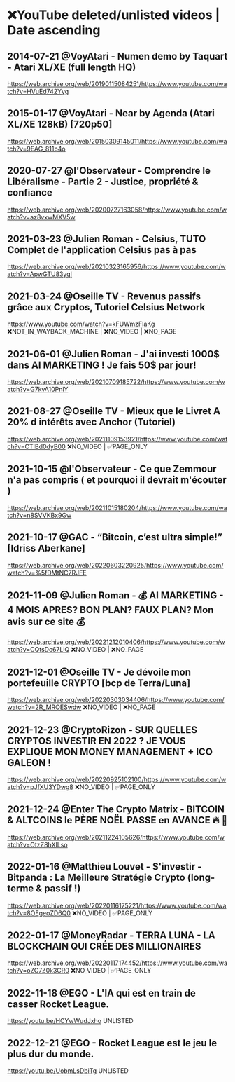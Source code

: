 # ❌YouTube deleted/unlisted videos | Date ascending

## 2014-07-21 @VoyAtari - Numen demo by Taquart - Atari XL/XE (full length HQ)

https://web.archive.org/web/20190115084251/https://www.youtube.com/watch?v=HVuEd742Yyg

## 2015-01-17 @VoyAtari - Near by Agenda (Atari XL/XE 128kB) [720p50]

https://web.archive.org/web/20150309145011/https://www.youtube.com/watch?v=9EAG_811b4o

## 2020-07-27 @l'Observateur - Comprendre le Libéralisme - Partie 2 - Justice, propriété & confiance

https://web.archive.org/web/20200727163058/https://www.youtube.com/watch?v=az8vxwMXV5w

## 2021-03-23 @Julien Roman - Celsius, TUTO Complet de l'application Celsius pas à pas

https://web.archive.org/web/20210323165956/https://www.youtube.com/watch?v=ApwGTU83yqI

## 2021-03-24 @Oseille TV - Revenus passifs grâce aux Cryptos, Tutoriel Celsius Network

https://www.youtube.com/watch?v=kFUWmzFIaKg ❌NOT_IN_WAYBACK_MACHINE | ❌NO_VIDEO | ❌NO_PAGE

## 2021-06-01 @Julien Roman - J'ai investi 1000$ dans AI MARKETING ! Je fais 50$ par jour!

https://web.archive.org/web/20210709185722/https://www.youtube.com/watch?v=G7kvA10PnlY

## 2021-08-27 @Oseille TV - Mieux que le Livret A 20% d intérêts avec Anchor (Tutoriel)

https://web.archive.org/web/20211109153921/https://www.youtube.com/watch?v=CTIBd0dyB00 ❌NO_VIDEO | ✅PAGE_ONLY

## 2021-10-15 @l'Observateur - Ce que Zemmour n'a pas compris ( et pourquoi il devrait m'écouter )

https://web.archive.org/web/20211015180204/https://www.youtube.com/watch?v=n8SVVKBx9Gw

## 2021-10-17 @GAC - “Bitcoin, c’est ultra simple!” [Idriss Aberkane]

https://web.archive.org/web/20220603220925/https://www.youtube.com/watch?v=%5fDMtNC7RJFE

## 2021-11-09 @Julien Roman - 💰 AI MARKETING - 4 MOIS APRES? BON PLAN? FAUX PLAN? Mon avis sur ce site 💰

https://web.archive.org/web/20221212010406/https://www.youtube.com/watch?v=CQtsDc67LlQ ❌NO_VIDEO | ❌NO_PAGE

## 2021-12-01 @Oseille TV - Je dévoile mon portefeuille CRYPTO [bcp de Terra/Luna]

https://web.archive.org/web/20220303034406/https://www.youtube.com/watch?v=2R_MROESwdw ❌NO_VIDEO | ❌NO_PAGE

## 2021-12-23 @CryptoRizon - SUR QUELLES CRYPTOS INVESTIR EN 2022 ? JE VOUS EXPLIQUE MON MONEY MANAGEMENT + ICO GALEON !

https://web.archive.org/web/20220925102100/https://www.youtube.com/watch?v=pJfXU3YDwg8 ❌NO_VIDEO | ✅PAGE_ONLY

## 2021-12-24 @Enter The Crypto Matrix - BITCOIN & ALTCOINS le PÈRE NOËL PASSE en AVANCE 🔥 🚀

https://web.archive.org/web/20211224105626/https://www.youtube.com/watch?v=OtzZ8hXlLso

## 2022-01-16 @Matthieu Louvet - S'investir - Bitpanda : La Meilleure Stratégie Crypto (long-terme & passif !)

https://web.archive.org/web/20220116175221/https://www.youtube.com/watch?v=8OEgeoZD6Q0 ❌NO_VIDEO | ✅PAGE_ONLY

## 2022-01-17 @MoneyRadar - TERRA LUNA - LA BLOCKCHAIN QUI CRÉE DES MILLIONAIRES

https://web.archive.org/web/20220117174452/https://www.youtube.com/watch?v=oZC7Z0k3CR0 ❌NO_VIDEO | ✅PAGE_ONLY

## 2022-11-18 @EGO - L'IA qui est en train de casser Rocket League.

https://youtu.be/HCYwWudJxho UNLISTED

## 2022-12-21 @EGO - Rocket League est le jeu le plus dur du monde.

https://youtu.be/UobmLsDbiTg UNLISTED
